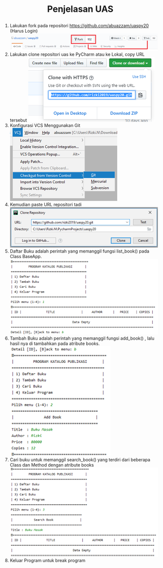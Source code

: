 # <p align="center"> Penjelasan UAS<p>

1. Lakukan fork pada repositori https://github.com/abuazzam/uaspy20 (Harus Login)
![](SS/1.png)
2. Lakukan clone repositori uas ke PyCharm atau ke Lokal, copy URL tersebut
![](SS/2.png)
3. Konfigurasi VCS Menggunakan Git
![](SS/3.png)
4. Kemudian paste URL repositori tadi
![](SS/4.png)
5. Daftar Buku adalah perintah yang memanggil fungsi list_book() pada Class BaseApp.
![](SS/7.png)
6. Tambah Buku adalah perintah yang memanggil fungsi add_book() , lalu hasil nya di tambahkan pada atribute books.
![](SS/8.png)
7. Cari buku untuk memanggil search_book() yang terdiri dari beberapa Class dan Method dengan atribute books
![](SS/9.png)
8. Keluar Program untuk break program